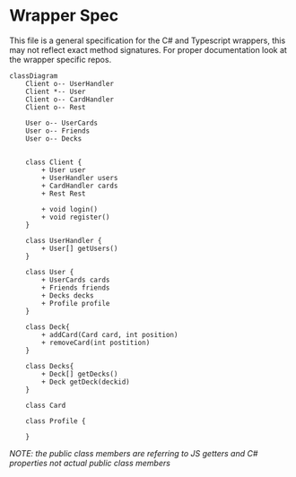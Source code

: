 # Wrapper Spec
This file is a general specification for the C# and Typescript wrappers, 
this may not reflect exact method signatures. For proper documentation look 
at the wrapper specific repos.
```mermaid
classDiagram
    Client o-- UserHandler
    Client *-- User
    Client o-- CardHandler
    Client o-- Rest
    
    User o-- UserCards
    User o-- Friends
    User o-- Decks
    
    
    class Client {
        + User user
        + UserHandler users
        + CardHandler cards
        + Rest Rest
        
        + void login()
        + void register()
    }
    
    class UserHandler {
        + User[] getUsers()
    }
    
    class User {
        + UserCards cards
        + Friends friends
        + Decks decks
        + Profile profile
    }
    
    class Deck{
        + addCard(Card card, int position)
        + removeCard(int postition)
    }
    
    class Decks{
        + Deck[] getDecks()
        + Deck getDeck(deckid)
    }
    
    class Card
    
    class Profile {
        
    }
```

*NOTE: the public class members are referring to JS getters and C# properties not actual public
class members*